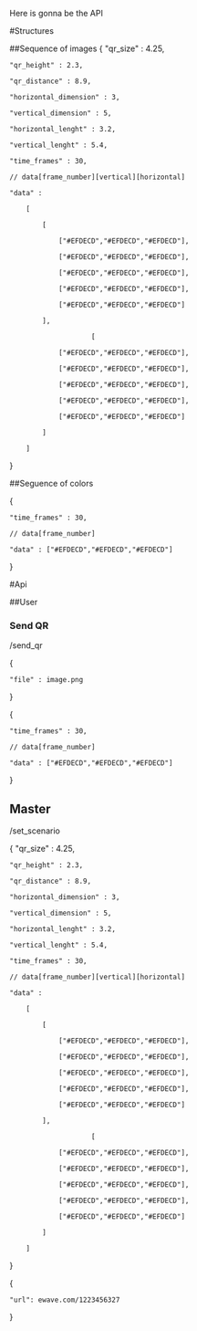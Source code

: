 Here is gonna be the API

#Structures

##Sequence of images
{
    "qr_size" : 4.25,
    
    "qr_height" : 2.3,
    
    "qr_distance" : 8.9,
    
    "horizontal_dimension" : 3,
    
    "vertical_dimension" : 5,
    
    "horizontal_lenght" : 3.2,
    
    "vertical_lenght" : 5.4,
    
    "time_frames" : 30,
    
    // data[frame_number][vertical][horizontal]
    
    "data" : 
    
        [
        
            [
            
                ["#EFDECD","#EFDECD","#EFDECD"],
                
                ["#EFDECD","#EFDECD","#EFDECD"],
                
                ["#EFDECD","#EFDECD","#EFDECD"],
                
                ["#EFDECD","#EFDECD","#EFDECD"],
                
                ["#EFDECD","#EFDECD","#EFDECD"]
                
            ],
            
                        [
            
                ["#EFDECD","#EFDECD","#EFDECD"],
                
                ["#EFDECD","#EFDECD","#EFDECD"],
                
                ["#EFDECD","#EFDECD","#EFDECD"],
                
                ["#EFDECD","#EFDECD","#EFDECD"],
                
                ["#EFDECD","#EFDECD","#EFDECD"]
                
            ]
            
        ]
        
}

##Seguence of colors

{

    "time_frames" : 30,
    
    // data[frame_number]
    
    "data" : ["#EFDECD","#EFDECD","#EFDECD"]
    
}


#Api


##User

### Send QR

/send_qr

{

    "file" : image.png
    
}

{

    "time_frames" : 30,
    
    // data[frame_number]
    
    "data" : ["#EFDECD","#EFDECD","#EFDECD"]
    
}

## Master
/set_scenario

{
    "qr_size" : 4.25,
    
    "qr_height" : 2.3,
    
    "qr_distance" : 8.9,
    
    "horizontal_dimension" : 3,
    
    "vertical_dimension" : 5,
    
    "horizontal_lenght" : 3.2,
    
    "vertical_lenght" : 5.4,
    
    "time_frames" : 30,
    
    // data[frame_number][vertical][horizontal]
    
    "data" : 
    
        [
        
            [
            
                ["#EFDECD","#EFDECD","#EFDECD"],
                
                ["#EFDECD","#EFDECD","#EFDECD"],
                
                ["#EFDECD","#EFDECD","#EFDECD"],
                
                ["#EFDECD","#EFDECD","#EFDECD"],
                
                ["#EFDECD","#EFDECD","#EFDECD"]
                
            ],
            
                        [
            
                ["#EFDECD","#EFDECD","#EFDECD"],
                
                ["#EFDECD","#EFDECD","#EFDECD"],
                
                ["#EFDECD","#EFDECD","#EFDECD"],
                
                ["#EFDECD","#EFDECD","#EFDECD"],
                
                ["#EFDECD","#EFDECD","#EFDECD"]
                
            ]
            
        ]
        
}


{

    "url": ewave.com/1223456327
    
}
